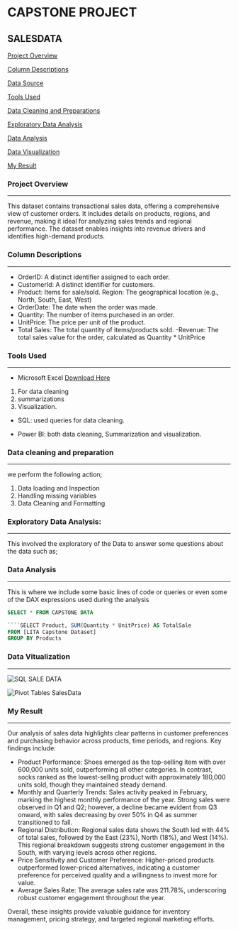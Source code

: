 # CAPSTONE PROJECT

## SALESDATA
[Project Overview](#project-overview)

[Column Descriptions](#column-descriptions)

[Data Source](#data-source)

[Tools Used](#tools-used)

 [Data Cleaning and Preparations](#data-cleaning-and-preparations)
 
[Exploratory Data Analysis](#exploratory-data-analysis)
 
 [Data Analysis](#data-analysis)
 
 [Data Visualization](#data-visualization)
 
 [My Result](#my-result)

### Project Overview
---
 This dataset contains transactional sales data, offering a comprehensive view of customer orders. It includes details on products, regions, and revenue, making it ideal for analyzing sales trends and regional performance. The dataset enables insights into revenue drivers and identifies high-demand products.

### Column Descriptions
---

- OrderID: A distinct identifier assigned to each order.
- CustomerId: A distinct identifier for customers.
- Product: Items for sale/sold.
Region: The geographical location (e.g., North, South, East, West) 
- OrderDate: The date when the order was made.
- Quantity: The number of items purchased in an order.
- UnitPrice: The price per unit of the product.
- Total Sales: The total quantity of items/products sold.
-Revenue: The total sales value for the order, calculated as Quantity * UnitPrice

### Tools Used
---
- Microsoft Excel [Download Here](https://www.microsft.com)
1. For data cleaning
2. summarizations
3. Visualization.

- SQL: used queries for data cleaning.

- Power BI:  both data cleaning, Summarization and visualization.

### Data cleaning and preparation 
---
 we perform the following action;

1. Data loading and Inspection
2. Handling missing variables
3. Data Cleaning and Formatting

### Exploratory Data Analysis:
---
This involved the exploratory of the Data to answer some questions about the data such as;



### Data Analysis
---
This is where we include some basic lines of code or queries or even some of the DAX expressions used during the analysis

```SQL
SELECT * FROM CAPSTONE DATA 

````SELECT Product, SUM(Quantity * UnitPrice) AS TotalSale
FROM [LITA Capstone Dataset]
GROUP BY Products 
```


### Data Vitualization
---
![SQL SALE DATA](https://github.com/user-attachments/assets/7e5fe9ec-7825-4521-81cd-c332cce8e5fd)



![Pivot Tables SalesData](https://github.com/user-attachments/assets/df608dbe-13dd-4afc-a68a-f54d463fbf33)



### My Result
---
Our analysis of sales data highlights clear patterns in customer preferences and purchasing behavior across products, time periods, and regions.
Key findings include:
- Product Performance: Shoes emerged as the top-selling item with over 600,000 units sold, outperforming all other categories. In contrast, socks ranked as the lowest-selling product with approximately 180,000 units sold, though they maintained steady demand.
- Monthly and Quarterly Trends: Sales activity peaked in February, marking the highest monthly performance of the year. Strong sales were observed in Q1 and Q2; however, a decline became evident from Q3 onward, with sales decreasing by over 50% in Q4 as summer transitioned to fall.
- Regional Distribution: Regional sales data shows the South led with 44% of total sales, followed by the East (23%), North (18%), and West (14%). This regional breakdown suggests strong customer engagement in the South, with varying levels across other regions.
- Price Sensitivity and Customer Preference: Higher-priced products outperformed lower-priced alternatives, indicating a customer preference for perceived quality and a willingness to invest more for value.
- Average Sales Rate: The average sales rate was 211.78%, underscoring robust customer engagement throughout the year.

Overall, these insights provide valuable guidance for inventory management, pricing strategy, and targeted regional marketing efforts.
